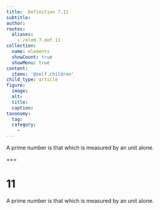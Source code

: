 ```yaml
---
title:  Definition 7.11
subtitle: 
author:
routes:
  aliases:
    - /elem.7.def.11
collection:
  name: elements
  showCount: true
  showMenu: true
content:
  items: '@self.children'
child_type: article
figure:
  image:
  alt:
  title:
  caption:
taxonomy:
  tag:
  category:
    - 
---
```


<p> A <hi rend="bold">prime number</hi> is that which is measured by an unit alone.</p>

===

<h1>11</h1><pb n="278"/>
<p> A <span class="bold">prime number</span> is that which is measured by an unit alone.</p>
